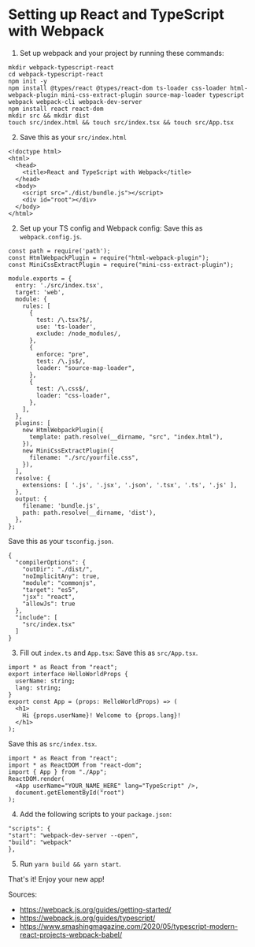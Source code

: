 # Setting up React and TypeScript with Webpack

1. Set up webpack and your project by running these commands:
```
mkdir webpack-typescript-react
cd webpack-typescript-react
npm init -y
npm install @types/react @types/react-dom ts-loader css-loader html-webpack-plugin mini-css-extract-plugin source-map-loader typescript webpack webpack-cli webpack-dev-server
npm install react react-dom
mkdir src && mkdir dist
touch src/index.html && touch src/index.tsx && touch src/App.tsx
```

2. Save this as your `src/index.html`
```
<!doctype html>
<html>
  <head>
    <title>React and TypeScript with Webpack</title>
  </head>
  <body>
    <script src="./dist/bundle.js"></script>
    <div id="root"></div>
  </body>
</html>
```

2. Set up your TS config and Webpack config:
Save this as `webpack.config.js`.
```
const path = require('path');
const HtmlWebpackPlugin = require("html-webpack-plugin");
const MiniCssExtractPlugin = require("mini-css-extract-plugin");

module.exports = {
  entry: './src/index.tsx',
  target: 'web',
  module: {
    rules: [
      {
        test: /\.tsx?$/,
        use: 'ts-loader',
        exclude: /node_modules/,
      },
      {
        enforce: "pre",
        test: /\.js$/,
        loader: "source-map-loader",
      },
      {
        test: /\.css$/,
        loader: "css-loader",
      },
    ],
  },
  plugins: [
    new HtmlWebpackPlugin({
      template: path.resolve(__dirname, "src", "index.html"),
    }),
    new MiniCssExtractPlugin({
      filename: "./src/yourfile.css",
    }),
  ],
  resolve: {
    extensions: [ '.js', '.jsx', '.json', '.tsx', '.ts', '.js' ],
  },
  output: {
    filename: 'bundle.js',
    path: path.resolve(__dirname, 'dist'),
  },
};
```

Save this as your `tsconfig.json`.
```
{
  "compilerOptions": {
    "outDir": "./dist/",
    "noImplicitAny": true,
    "module": "commonjs",
    "target": "es5",
    "jsx": "react",
    "allowJs": true
  },
  "include": [
    "src/index.tsx"
  ]
}
```

3. Fill out `index.ts` and `App.tsx`:
Save this as `src/App.tsx`.
```
import * as React from "react";
export interface HelloWorldProps {
  userName: string;
  lang: string;
}
export const App = (props: HelloWorldProps) => (
  <h1>
    Hi {props.userName}! Welcome to {props.lang}!
  </h1>
);
```

Save this as `src/index.tsx`.
```
import * as React from "react";
import * as ReactDOM from "react-dom";
import { App } from "./App";
ReactDOM.render(
  <App userName="YOUR_NAME_HERE" lang="TypeScript" />,
  document.getElementById("root")
);
```

4. Add the following scripts to your `package.json`:
```
"scripts": {
"start": "webpack-dev-server --open",
"build": "webpack"
},
```

5. Run `yarn build && yarn start`.

That's it! Enjoy your new app!

Sources:
* https://webpack.js.org/guides/getting-started/
* https://webpack.js.org/guides/typescript/
* https://www.smashingmagazine.com/2020/05/typescript-modern-react-projects-webpack-babel/
